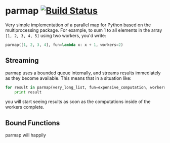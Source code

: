 parmap [![Build Status](https://travis-ci.org/gmega/parmap.svg)](https://travis-ci.org/gmega/parmap)
======

Very simple implementation of a parallel map for Python based on the
multiprocessing package. For example, to sum 1 to all elements in the
array `[1, 2, 3, 4, 5]` using two workers, you'd write:

```python
parmap([1, 2, 3, 4], fun=lambda x: x + 1, workers=2)
```

Streaming
---------
parmap uses a bounded queue internally, and streams results immediately
as they become available. This means that in a situation like:

```python
for result in parmap(very_long_list, fun=expensive_computation, workers=8):
    print result
```

you will start seeing results as soon as the computations inside of the 
workers complete.
 
Bound Functions
---------------
parmap will happily

